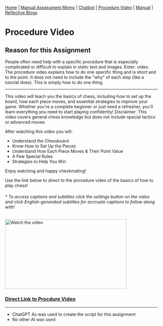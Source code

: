 [Home](index.md) | [Manual Assessment Memo](manual_assessment_memo.md) | [Chatbot](chatbot.md) | [Procedure Video](procedure_video.md) | [Manual](manual.md) | [Reflective Blogs](reflective_blogs.md) 


# Procedure Video

## Reason for this Assignment

People often need help with a specific procedure that is especially complicated or difficult to explain in static text and images. Enter: video. 
The procedure video explains how to do one specific thing and is short and to the point. It does not need to include the "why" of each step (like a tutorial does). This is simply how to do one thing.

---

This video will teach you the basics of chess, including how to set up the board, how each piece moves, and essential strategies to improve your game. Whether you're a complete beginner or just need a refresher, you'll learn everything you need to start playing confidently! 
Disclaimer: This video covers general chess knowledge but does not include special tactics or advanced moves.

After watching this video you will:
* Understand the Chessboard
* Know How to Set Up the Pieces
* Understand How Each Piece Moves & Their Point Value
* A Few Special Rules
* Strategies to Help You Win

Enjoy watching and happy checkmating!


Use the link below to direct to the procedure video of the basics of how to play chess!

###### * To access captions and subtitles click the settings button on the video and click English-generated subtitles for accruate captions to follow along with!
<a href="https://www.youtube.com/watch?v=2WqRgLNFfnA">
    <img src="https://images.chesscomfiles.com/uploads/v1/images_users/tiny_mce/CHESScom/phphK5JVu.png" alt="Watch the video" width="400" height="230">
</a>


### [Direct Link to Procdure Video](https://www.youtube.com/watch?v=2WqRgLNFfnA)



---
* ChatGPT 4o was used to create the script for this assignment
* No other AI was used






